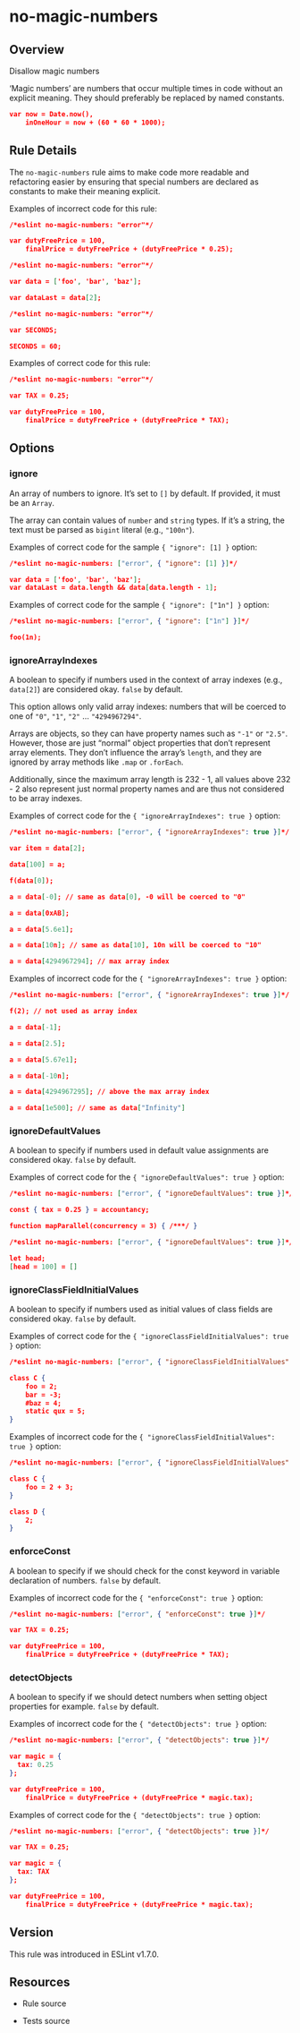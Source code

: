 

# no-magic-numbers
## Overview

Disallow magic numbers

‘Magic numbers’ are numbers that occur multiple times in code without an explicit meaning.
They should preferably be replaced by named constants.


```json
var now = Date.now(),
    inOneHour = now + (60 * 60 * 1000);
```

## Rule Details

The `no-magic-numbers` rule aims to make code more readable and refactoring easier by ensuring that special numbers
are declared as constants to make their meaning explicit.

Examples of incorrect code for this rule:


```json
/*eslint no-magic-numbers: "error"*/

var dutyFreePrice = 100,
    finalPrice = dutyFreePrice + (dutyFreePrice * 0.25);
```



```json
/*eslint no-magic-numbers: "error"*/

var data = ['foo', 'bar', 'baz'];

var dataLast = data[2];
```



```json
/*eslint no-magic-numbers: "error"*/

var SECONDS;

SECONDS = 60;
```

Examples of correct code for this rule:


```json
/*eslint no-magic-numbers: "error"*/

var TAX = 0.25;

var dutyFreePrice = 100,
    finalPrice = dutyFreePrice + (dutyFreePrice * TAX);
```

## Options

### ignore

An array of numbers to ignore. It’s set to `[]` by default.
If provided, it must be an `Array`.

The array can contain values of `number` and `string` types.
If it’s a string, the text must be parsed as `bigint` literal (e.g., `"100n"`).

Examples of correct code for the sample `{ "ignore": [1] }` option:


```json
/*eslint no-magic-numbers: ["error", { "ignore": [1] }]*/

var data = ['foo', 'bar', 'baz'];
var dataLast = data.length && data[data.length - 1];
```

Examples of correct code for the sample `{ "ignore": ["1n"] }` option:


```json
/*eslint no-magic-numbers: ["error", { "ignore": ["1n"] }]*/

foo(1n);
```

### ignoreArrayIndexes

A boolean to specify if numbers used in the context of array indexes (e.g., `data[2]`) are considered okay. `false` by default.

This option allows only valid array indexes: numbers that will be coerced to one of `"0"`, `"1"`, `"2"` … `"4294967294"`.

Arrays are objects, so they can have property names such as `"-1"` or `"2.5"`. However, those are just “normal” object properties that don’t represent array elements. They don’t influence the array’s `length`, and they are ignored by array methods like `.map` or `.forEach`.

Additionally, since the maximum array length  is 232 - 1, all values above 232 - 2 also represent just normal property names and are thus not considered to be array indexes.

Examples of correct code for the `{ "ignoreArrayIndexes": true }` option:


```json
/*eslint no-magic-numbers: ["error", { "ignoreArrayIndexes": true }]*/

var item = data[2];

data[100] = a;

f(data[0]);

a = data[-0]; // same as data[0], -0 will be coerced to "0"

a = data[0xAB];

a = data[5.6e1];

a = data[10n]; // same as data[10], 10n will be coerced to "10"

a = data[4294967294]; // max array index
```

Examples of incorrect code for the `{ "ignoreArrayIndexes": true }` option:


```json
/*eslint no-magic-numbers: ["error", { "ignoreArrayIndexes": true }]*/

f(2); // not used as array index

a = data[-1];

a = data[2.5];

a = data[5.67e1];

a = data[-10n];

a = data[4294967295]; // above the max array index

a = data[1e500]; // same as data["Infinity"]
```

### ignoreDefaultValues

A boolean to specify if numbers used in default value assignments are considered okay. `false` by default.

Examples of correct code for the `{ "ignoreDefaultValues": true }` option:


```json
/*eslint no-magic-numbers: ["error", { "ignoreDefaultValues": true }]*/

const { tax = 0.25 } = accountancy;

function mapParallel(concurrency = 3) { /***/ }
```



```json
/*eslint no-magic-numbers: ["error", { "ignoreDefaultValues": true }]*/

let head;
[head = 100] = []
```

### ignoreClassFieldInitialValues

A boolean to specify if numbers used as initial values of class fields are considered okay. `false` by default.

Examples of correct code for the `{ "ignoreClassFieldInitialValues": true }` option:


```json
/*eslint no-magic-numbers: ["error", { "ignoreClassFieldInitialValues": true }]*/

class C {
    foo = 2;
    bar = -3;
    #baz = 4;
    static qux = 5;
}
```

Examples of incorrect code for the `{ "ignoreClassFieldInitialValues": true }` option:


```json
/*eslint no-magic-numbers: ["error", { "ignoreClassFieldInitialValues": true }]*/

class C {
    foo = 2 + 3;
}

class D {
    2;
}
```

### enforceConst

A boolean to specify if we should check for the const keyword in variable declaration of numbers. `false` by default.

Examples of incorrect code for the `{ "enforceConst": true }` option:


```json
/*eslint no-magic-numbers: ["error", { "enforceConst": true }]*/

var TAX = 0.25;

var dutyFreePrice = 100,
    finalPrice = dutyFreePrice + (dutyFreePrice * TAX);
```

### detectObjects

A boolean to specify if we should detect numbers when setting object properties for example. `false` by default.

Examples of incorrect code for the `{ "detectObjects": true }` option:


```json
/*eslint no-magic-numbers: ["error", { "detectObjects": true }]*/

var magic = {
  tax: 0.25
};

var dutyFreePrice = 100,
    finalPrice = dutyFreePrice + (dutyFreePrice * magic.tax);
```

Examples of correct code for the `{ "detectObjects": true }` option:


```json
/*eslint no-magic-numbers: ["error", { "detectObjects": true }]*/

var TAX = 0.25;

var magic = {
  tax: TAX
};

var dutyFreePrice = 100,
    finalPrice = dutyFreePrice + (dutyFreePrice * magic.tax);
```


## Version

This rule was introduced in ESLint v1.7.0.

## Resources


- Rule source 

- Tests source 

